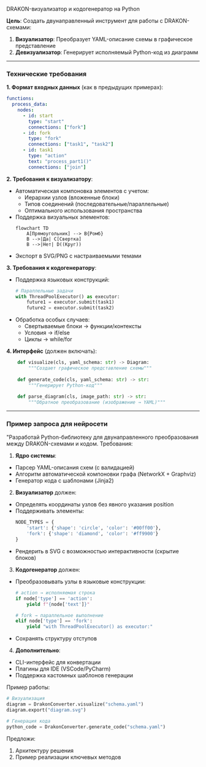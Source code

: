 DRAKON-визуализатор и кодогенератор на Python

**Цель**: Создать двунаправленный инструмент для работы с DRAKON-схемами:
1. **Визуализатор**: Преобразует YAML-описание схемы в графическое представление
2. **Девизуализатор**: Генерирует исполняемый Python-код из диаграмм

---

### Технические требования

**1. Формат входных данных** (как в предыдущих примерах):
```yaml
functions:
  process_data:
    nodes:
      - id: start
        type: "start"
        connections: ["fork"]
      - id: fork
        type: "fork"
        connections: ["task1", "task2"]
      - id: task1
        type: "action"
        text: "process_part1()"
        connections: ["join"]
```

**2. Требования к визуализатору**:
- Автоматическая компоновка элементов с учетом:
  - Иерархии узлов (вложенные блоки)
  - Типов соединений (последовательные/параллельные)
  - Оптимального использования пространства
- Поддержка визуальных элементов:
  ```mermaid
  flowchart TD
      A[Прямоугольник] --> B{Ромб}
      B -->|Да| C[Свертка]
      B -->|Нет| D((Круг))
  ```
- Экспорт в SVG/PNG с настраиваемыми темами

**3. Требования к кодогенератору**:
- Поддержка языковых конструкций:
  ```python
  # Параллельные задачи
  with ThreadPoolExecutor() as executor:
      future1 = executor.submit(task1)
      future2 = executor.submit(task2)
  ```
- Обработка особых случаев:
  - Свертываемые блоки → функции/контексты
  - Условия → if/else
  - Циклы → while/for

**4. Интерфейс** (должен включать):
```python
    def visualize(cls, yaml_schema: str) -> Diagram:
        """Создает графическое представление схемы"""
    
    def generate_code(cls, yaml_schema: str) -> str:
        """Генерирует Python-код"""
    
    def parse_diagram(cls, image_path: str) -> str:
        """Обратное преобразование (изображение → YAML)"""
```

---

### Пример запроса для нейросети

"Разработай Python-библиотеку для двунаправленного преобразования между DRAKON-схемами и кодом. Требования:

1. **Ядро системы**:
- Парсер YAML-описания схем (с валидацией)
- Алгоритм автоматической компоновки графа (NetworkX + Graphviz)
- Генератор кода с шаблонами (Jinja2)

2. **Визуализатор** должен:
- Определять координаты узлов без явного указания position
- Поддерживать элементы:
  ```python
  NODE_TYPES = {
      'start': {'shape': 'circle', 'color': '#00ff00'},
      'fork': {'shape': 'diamond', 'color': '#ff9900'}
  }
  ```
- Рендерить в SVG с возможностью интерактивности (скрытие блоков)

3. **Кодогенератор** должен:
- Преобразовывать узлы в языковые конструкции:
  ```python
  # action → исполняемая строка
  if node['type'] == 'action':
      yield f"{node['text']}"
  
  # fork → параллельное выполнение
  elif node['type'] == 'fork':
      yield "with ThreadPoolExecutor() as executor:"
  ```
- Сохранять структуру отступов

4. **Дополнительно**:
- CLI-интерфейс для конвертации
- Плагины для IDE (VSCode/PyCharm)
- Поддержка кастомных шаблонов генерации

Пример работы:
```python
# Визуализация
diagram = DrakonConverter.visualize("schema.yaml")
diagram.export("diagram.svg")

# Генерация кода
python_code = DrakonConverter.generate_code("schema.yaml")
```

Предложи:
1. Архитектуру решения
2. Пример реализации ключевых методов
